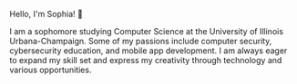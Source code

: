 Hello, I'm Sophia! 👋

I am a sophomore studying Computer Science at the University of Illinois Urbana-Champaign. Some of my passions include computer security, cybersecurity education, and mobile app development. I am always eager to expand my skill set and express my creativity through technology and various opportunities. 

<!---
sophliu9/sophliu9 is a ✨ special ✨ repository because its `README.md` (this file) appears on your GitHub profile.
You can click the Preview link to take a look at your changes.
--->
